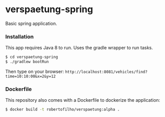 # verspaetung-spring
Basic spring application.
### Installation
This app requires Java 8 to run.
Uses the gradle wrapper to run tasks.
```sh
$ cd verspaetung-spring
$ ./gradlew bootRun
```
Then type on your browser: `http://localhost:8081/vehicles/find?time=10:10:00&x=2&y=12`
### Dockerfile
This repository also comes with a Dockerfile to dockerize the application:
```sh
$ docker build -t robertofilho/verspaetung:alpha .
```
